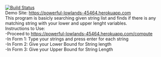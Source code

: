 [![Build Status](https://travis-ci.org/utkuc/Bil481HW1.svg?branch=master)](https://travis-ci.org/utkuc/Bil481HW1)  
Demo Site: https://powerful-lowlands-45464.herokuapp.com  
This program is basicly searching given string list and finds if there is any matching string with your lower and upper lenght variables.  
Instructions to Use:  
-Proceed to https://powerful-lowlands-45464.herokuapp.com/compute  
-In Form 1: Type your strings and press enter for each string  
-In Form 2: Give your Lower Bound for String length  
-In Form 3: Give your Upper Bound for String Length  

